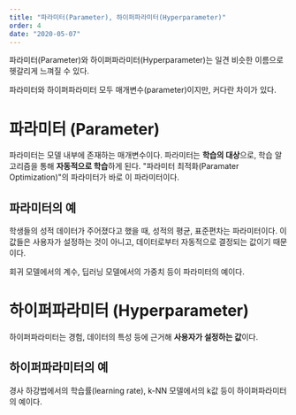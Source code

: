 ```yaml
---
title: "파라미터(Parameter), 하이퍼파라미터(Hyperparameter)"
order: 4
date: "2020-05-07"
---
```


파라미터(Parameter)와 하이퍼파라미터(Hyperparameter)는 일견 비슷한 이름으로 헷갈리게 느껴질 수 있다.

파라미터와 하이퍼파라미터 모두 매개변수(parameter)이지만, 커다란 차이가 있다. 

# 파라미터 (Parameter)

파라미터는 모델 내부에 존재하는 매개변수이다. 파라미터는 **학습의 대상**으로, 학습 알고리즘을 통해 **자동적으로 학습**하게 된다. "파라미터 최적화(Paramater Optimization)"의 파라미터가 바로 이 파라미터이다.

## 파라미터의 예

학생들의 성적 데이터가 주어졌다고 했을 때, 성적의 평균, 표준편차는 파라미터이다. 이 값들은 사용자가 설정하는 것이 아니고, 데이터로부터 자동적으로 결정되는 값이기 때문이다.

회귀 모델에서의 계수, 딥러닝 모델에서의 가중치 등이 파라미터의 예이다.


# 하이퍼파라미터 (Hyperparameter)

하이퍼파라미터는 경험, 데이터의 특성 등에 근거해 **사용자가 설정하는 값**이다.

## 하이퍼파라미터의 예

경사 하강법에서의 학습률(learning rate), k-NN 모델에서의 k값 등이 하이퍼파라미터의 예이다.